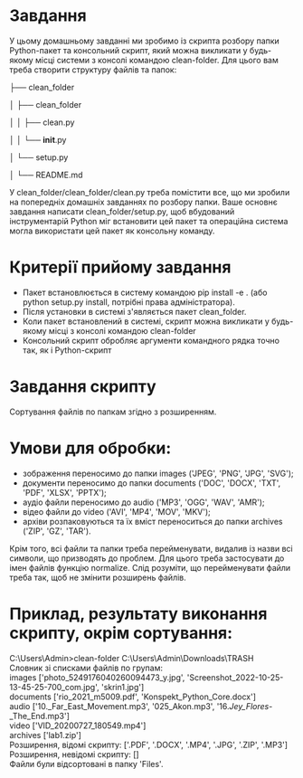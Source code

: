 # Завдання
У цьому домашньому завданні ми зробимо із скрипта розбору папки Python-пакет та консольний скрипт, який можна викликати у будь-якому місці системи з консолі командою clean-folder. Для цього вам треба створити структуру файлів та папок:

├── clean_folder  

│    ├── clean_folder   

│    │   ├── clean.py   

│    │   └── __init__.py   

│    └── setup.py   

│    └── README.md

У clean_folder/clean_folder/clean.py треба помістити все, що ми зробили на попередніх домашніх завданнях по розбору папки. Ваше основнє завдання написати clean_folder/setup.py, щоб вбудований інструментарій Python міг встановити цей пакет та операційна система могла використати цей пакет як консольну команду.

# Критерії прийому завдання
* Пакет встановлюється в систему командою pip install -e . (або python setup.py install, потрібні права адміністратора).
* Після установки в системі з'являється пакет clean_folder.
* Коли пакет встановлений в системі, скрипт можна викликати у будь-якому місці з консолі командою clean-folder
* Консольний скрипт обробляє аргументи командного рядка точно так, як і Python-скрипт


# Завдання скрипту
Сортування файлів по папкам згідно з розширенням.

# Умови для обробки:
* зображення переносимо до папки images ('JPEG', 'PNG', 'JPG', 'SVG');
* документи переносимо до папки documents ('DOC', 'DOCX', 'TXT', 'PDF', 'XLSX', 'PPTX');
* аудіо файли переносимо до audio ('MP3', 'OGG', 'WAV', 'AMR');
* відео файли до video ('AVI', 'MP4', 'MOV', 'MKV');
* архіви розпаковуються та їх вміст переноситься до папки archives ('ZIP', 'GZ', 'TAR'). 

Крім того, всі файли та папки треба перейменувати, видалив із назви всі символи, що призводять до проблем. Для цього треба застосувати до імен файлів функцію normalize. Слід розуміти, що перейменувати файли треба так, щоб не змінити розширень файлів.

# Приклад, результату виконання скрипту, окрім сортування:  
C:\Users\Admin>clean-folder C:\Users\Admin\Downloads\TRASH   
Словник зі списками файлів по групам:  
images ['photo_5249176040260094473_y.jpg', 'Screenshot_2022-10-25-13-45-25-700_com.jpg', 'skrin1.jpg']  
documents ['rio_2021_m5009.pdf', 'Konspekt_Python_Core.docx']  
audio ['10._Far_East_Movement.mp3', '025_Akon.mp3', '16._Jey_Flores_-_The_End.mp3']  
video ['VID_20200727_180549.mp4']  
archives ['lab1.zip']  
Розширення, відомі скрипту:     ['.PDF', '.DOCX', '.MP4', '.JPG', '.ZIP', '.MP3']  
Розширення, невідомі скрипту:   []  
Файли були відсортовані в папку 'Files'.  
